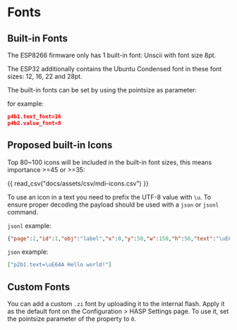 # Fonts

## Built-in Fonts

The ESP8266 firmware only has 1 built-in font: Unscii with font size 8pt.

The ESP32 additionally contains the Ubuntu Condensed font in these font sizes: 12, 16, 22 and 28pt.

The built-in fonts can be set by using the pointsize as parameter:

for example:
```json linenums="1"
p4b1.text_font=16
p4b2.value_font=8
```

## Proposed built-in Icons

Top 80~100 icons will be included in the built-in font sizes,
this means importance >=45 or >=35:

{{ read_csv("docs/assets/csv/mdi-icons.csv") }}

To use an icon in a text you need to prefix the UTF-8 value with `\u`.
To ensure proper decoding the payload should be used with a `json` or `jsonl` command.

`jsonl` example:
```json linenums="1"
{"page":2,"id":1,"obj":"label","x":0,"y":50,"w":150,"h":50,"text":"\uE64A Hello world!"}
```

`json` example:
```json linenums="1"
["p2b1.text=\uE64A Hello world!"]
```

## Custom Fonts

You can add a custom `.zi` font by uploading it to the internal flash.
Apply it as the default font on the Configuration > HASP Settings page.
To use it, set the pointsize parameter of the property to `0`.


